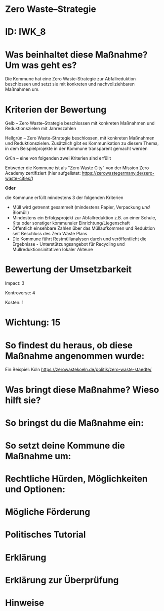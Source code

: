 # Zero Waste–Strategie
# ID: IWK_8
# Was beinhaltet diese Maßnahme? Um was geht es?

Die Kommune hat eine Zero Waste-Strategie zur Abfallreduktion beschlossen und setzt sie mit konkreten und nachvollziehbaren Maßnahmen um.

# Kriterien der Bewertung

Gelb – Zero Waste–Strategie beschlossen mit konkreten Maßnahmen und Reduktionszielen mit Jahreszahlen

Hellgrün – Zero Waste-Strategie beschlossen, mit konkreten Maßnahmen und Reduktionszielen. Zusätzlich gibt es Kommunikation zu diesem Thema, in dem Beispielprojekte in der Kommune transparent gemacht werden

Grün – eine von folgenden zwei Kriterien sind erfüllt

Entweder die Kommune ist als "Zero Waste City" von der Mission Zero Academy zertifiziert (hier aufgelistet: https://zerowastegermany.de/zero-waste-cities/) 

**Oder**

die Kommune erfüllt mindestens 3 der folgenden Kriterien
- Müll wird getrennt gesammelt (mindestens Papier, Verpackung *und* Biomüll)
- Mindestens ein Erfolgsprojekt zur Abfallreduktion z.B. an einer Schule, Kita oder sonstiger kommunaler Einrichtung/Liegenschaft
- Öffentlich einsehbare Zahlen über das Müllaufkommen und Reduktion seit Beschluss des Zero Waste Plans
- Die Kommune führt Restmüllanalysen durch und veröffentlicht die Ergebnisse - Unterstützungsangebot für Recycling und Müllreduktionsinitativen lokaler Akteure
# Bewertung der Umsetzbarkeit

Impact: 3

Kontroverse: 4

Kosten: 1
# Wichtung: 15
# So findest du heraus, ob diese Maßnahme angenommen wurde:
Ein Beispiel: Köln https://zerowastekoeln.de/politik/zero-waste-staedte/

# Was bringt diese Maßnahme? Wieso hilft sie?

# So bringst du die Maßnahme ein:

# So setzt deine Kommune die Maßnahme um:

# Rechtliche Hürden, Möglichkeiten und Optionen:

# Mögliche Förderung

# Politisches Tutorial

# Erklärung

# Erklärung zur Überprüfung

# Hinweise
